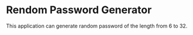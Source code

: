 # Rendom Password Generator

This application can generate random password of the length from 6 to 32.
